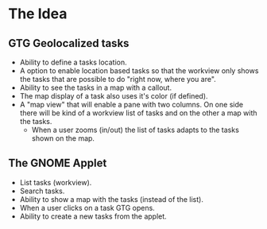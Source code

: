 # The Idea

## GTG Geolocalized tasks

- Ability to define a tasks location.
- A option to enable location based tasks so that the workview only
  shows the tasks that are possible to do "right now, where you are".
- Ability to see the tasks in a map with a callout.
- The map display of a task also uses it's color (if defined).
- A "map view" that will enable a pane with two columns. On one side
  there will be kind of a workview list of tasks and on the other a
  map with the tasks.
  - When a user zooms (in/out) the list of tasks adapts to the tasks
    shown on the map.

## The GNOME Applet

- List tasks (workview).
- Search tasks.
- Ability to show a map with the tasks (instead of the list).
- When a user clicks on a task GTG opens.
- Ability to create a new tasks from the applet.

